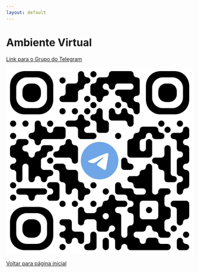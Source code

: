 ```yaml
---
layout: default
---
```


# Ambiente Virtual

[Link para o Grupo do Telegram](https://t.me/+g-nxQL9qmANiOTgx)

![QRCode - Grupo Telegram](https://github.com/d-camargo/topografia_avancada/blob/ef912cbb0e9f7939dcd3a184b6a0f7b537f9e71b/assets/img/QR-CODE_Telegram.png)

[Voltar para página inicial](./)
